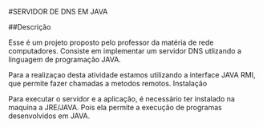 #SERVIDOR DE DNS EM JAVA


##Descrição

Esse é um projeto proposto pelo professor da matéria de rede computadores. Consiste em implementar um servidor DNS utlizando a linguagem de programação JAVA.

Para a realizaçao desta atividade estamos utilizando a interface JAVA RMI, que permite fazer chamadas a metodos remotos.
Instalação

Para executar o servidor e a aplicação, é necessário ter instalado na maquina a JRE/JAVA. Pois ela permite a execução de programas desenvolvidos em JAVA.
